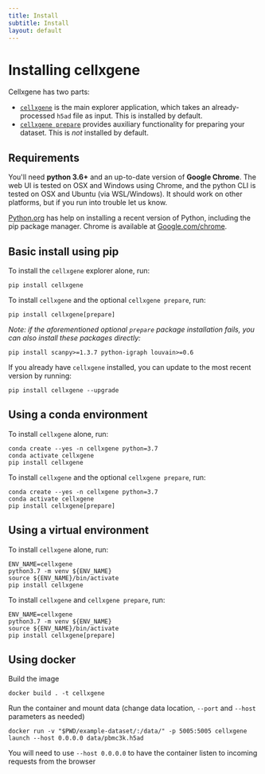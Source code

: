 ```yaml
---
title: Install
subtitle: Install
layout: default
---
```


# Installing cellxgene

Cellxgene has two parts:

- [`cellxgene`](launch) is the main explorer application, which takes an already-processed `h5ad` file as input. This is installed by default.
- [`cellxgene prepare`](prepare) provides auxiliary functionality for preparing your dataset. This is _not_ installed by default.

## Requirements

You'll need **python 3.6+** and an up-to-date version of **Google Chrome**.
The web UI is tested on OSX and Windows using Chrome, and the python CLI is tested on OSX and Ubuntu (via WSL/Windows).
It should work on other platforms, but if you run into trouble let us know.

[Python.org](https://www.python.org/downloads/) has help on installing a recent
version of Python, including the pip package manager. Chrome is available at
[Google.com/chrome](https://google.com/chrome).

## Basic install using pip

To install the `cellxgene` explorer alone, run:

```
pip install cellxgene
```

To install `cellxgene` and the optional `cellxgene prepare`, run:

```
pip install cellxgene[prepare]
```

_Note: if the aforementioned optional `prepare` package installation fails, you can also install these packages directly:_

```
pip install scanpy>=1.3.7 python-igraph louvain>=0.6
```

If you already have `cellxgene` installed, you can update to the most recent version by running:

```
pip install cellxgene --upgrade
```

## Using a conda environment

To install `cellxgene` alone, run:

```
conda create --yes -n cellxgene python=3.7
conda activate cellxgene
pip install cellxgene
```

To install `cellxgene` and the optional `cellxgene prepare`, run:

```
conda create --yes -n cellxgene python=3.7
conda activate cellxgene
pip install cellxgene[prepare]
```

## Using a virtual environment

To install `cellxgene` alone, run:

```
ENV_NAME=cellxgene
python3.7 -m venv ${ENV_NAME}
source ${ENV_NAME}/bin/activate
pip install cellxgene
```

To install `cellxgene` and `cellxgene prepare`, run:

```
ENV_NAME=cellxgene
python3.7 -m venv ${ENV_NAME}
source ${ENV_NAME}/bin/activate
pip install cellxgene[prepare]
```

## Using docker

Build the image

```
docker build . -t cellxgene
```

Run the container and mount data (change data location, `--port` and `--host` parameters as needed)

```
docker run -v "$PWD/example-dataset/:/data/" -p 5005:5005 cellxgene launch --host 0.0.0.0 data/pbmc3k.h5ad
```

You will need to use `--host 0.0.0.0` to have the container listen to incoming requests from the browser
